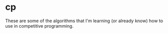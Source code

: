 # cp
These are some of the algorithms that I'm learning (or already know) how to use in competitive programming. 
